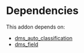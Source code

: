 # Dependencies

This addon depends on:

- [dms_auto_classification](../../odoo-bringout-oca-dms-dms_auto_classification)
- [dms_field](../../odoo-bringout-oca-dms-dms_field)
